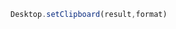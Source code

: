 <!--TITLE:Desktop.setClipboard()-->
<!--ABOUT:Upspark's Desktop API module.-->

```javascript
Desktop.setClipboard(result,format)
```